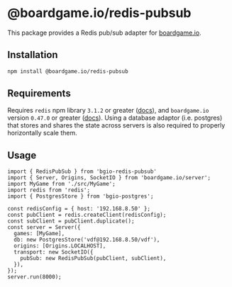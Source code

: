 # @boardgame.io/redis-pubsub
This package provides a Redis pub/sub adapter for [boardgame.io](https://boardgame.io/).

## Installation

```sh
npm install @boardgame.io/redis-pubsub
```

## Requirements

Requires `redis` npm library `3.1.2` or greater ([docs](https://github.com/NodeRedis/node-redis)), and `boardgame.io` version `0.47.0` or greater ([docs](https://boardgame.io)). 
Using a database adaptor (i.e. postgres) that stores and shares the state across servers is also required to properly horizontally scale them.

## Usage

```
import { RedisPubSub } from 'bgio-redis-pubsub'
import { Server, Origins, SocketIO } from 'boardgame.io/server';
import MyGame from './src/MyGame';
import redis from 'redis';
import { PostgresStore } from 'bgio-postgres';

const redisConfig = { host: '192.168.8.50' };
const pubClient = redis.createClient(redisConfig);
const subClient = pubClient.duplicate();
const server = Server({
  games: [MyGame],
  db: new PostgresStore('vdf@192.168.8.50/vdf'),
  origins: [Origins.LOCALHOST],
  transport: new SocketIO({
    pubSub: new RedisPubSub(pubClient, subClient),
  }),
});
server.run(8000);
```
